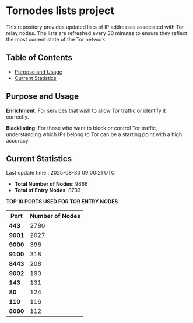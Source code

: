 # Tornodes lists project

This repository provides updated lists of IP addresses associated with Tor relay nodes. The lists are refreshed every 30 minutes to ensure they reflect the most current state of the Tor network.

## Table of Contents

- [Purpose and Usage](#purpose-and-usage)
- [Current Statistics](#current-statistics)


## Purpose and Usage

**Enrichment**: For services that wish to allow Tor traffic or identify it correctly.

**Blacklisting**: For those who want to block or control Tor traffic, understanding which IPs belong to Tor can be a starting point with a high accuracy.

## Current Statistics

Last update time : 2025-08-30 09:00:21 UTC

- **Total Number of Nodes**: 9666
- **Total of Entry Nodes**: 8733

**TOP 10 PORTS USED FOR TOR ENTRY NODES**

| **Port** | **Number of Nodes** |
|------|-----------------|
| **443**   | 2780  |
| **9001**   | 2027  |
| **9000**   | 396  |
| **9100**   | 318  |
| **8443**   | 208  |
| **9002**   | 190  |
| **143**   | 131  |
| **80**   | 124  |
| **110**   | 116  |
| **8080**   | 112  |

